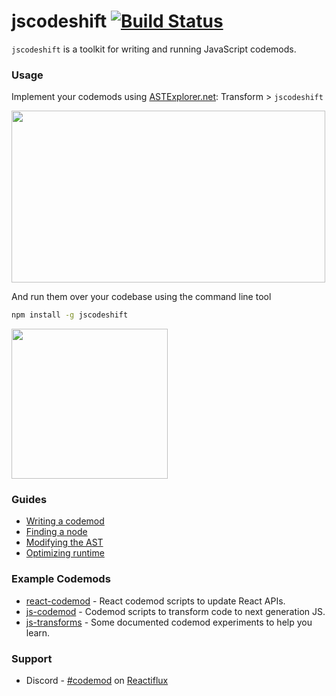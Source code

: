 # jscodeshift [![Build Status](https://travis-ci.org/facebook/jscodeshift.svg?branch=master)](https://travis-ci.org/facebook/jscodeshift)

`jscodeshift` is a toolkit for writing and running JavaScript codemods.

### Usage

Implement your codemods using [ASTExplorer.net](http://astexplorer.net/): Transform > `jscodeshift`

<a href="http://astexplorer.net/"><img width="502" height="275" src="https://cloud.githubusercontent.com/assets/197597/18656125/6bf22e64-7ea3-11e6-9b96-d770c14b0d9d.png"></a>

And run them over your codebase using the command line tool

```zsh
npm install -g jscodeshift
```

<a href="docs/writing-a-codemod.md"><img width="250" height="240" src="https://cloud.githubusercontent.com/assets/197597/18656034/7db256f2-7ea2-11e6-9dd3-42a20e6eedfd.png"></a>

### Guides



- [Writing a codemod](docs/writing-a-codemod.md)
- [Finding a node](docs/finding-a-node.md)
- [Modifying the AST](docs/modifying-the-ast.md)
- [Optimizing runtime](docs/optimizing-runtime.md)

### Example Codemods

- [react-codemod](https://github.com/reactjs/react-codemod) - React codemod scripts to update React APIs.
- [js-codemod](https://github.com/cpojer/js-codemod/) - Codemod scripts to transform code to next generation JS.
- [js-transforms](https://github.com/jhgg/js-transforms) - Some documented codemod experiments to help you learn.

### Support

* Discord - [#codemod](https://discordapp.com/channels/102860784329052160/103748721107292160) on [Reactiflux](http://www.reactiflux.com/)
